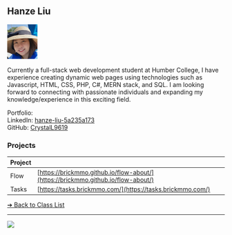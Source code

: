 <style>@import url("//readme.codeadam.ca/readme.css");</style>

## Hanze Liu

![Hanze Liu](../images/hanzeliu.png)

Currently a full-stack web development student at Humber College, I have experience creating dynamic web pages using technologies such as Javascript, HTML, CSS, PHP, C#, MERN stack, and SQL. I am looking forward to connecting with passionate individuals and expanding my knowledge/experience in this exciting field.

Portfolio:  
LinkedIn: [hanze-liu-5a235a173](https://www.linkedin.com/in/hanze-liu-5a235a173/)  
GitHub: [CrystalL9619](https://github.com/CrystalL9619)  

### Projects

|Project |                                                                                  |
| ------- | -------------------------------------------------------------------------------- |
| Flow    | [https://brickmmo.github.io/flow-about/](https://brickmmo.github.io/flow-about/) |
| Tasks   | [https://tasks.brickmmo.com/](https://tasks.brickmmo.com/)                       |


[&#10132; Back to Class List](/)

---

<a href="https://brickmmo.com">
<img src="https://brickmmo.com/images/brickmmo-logo-horizontal.jpg" width="100">
</a>